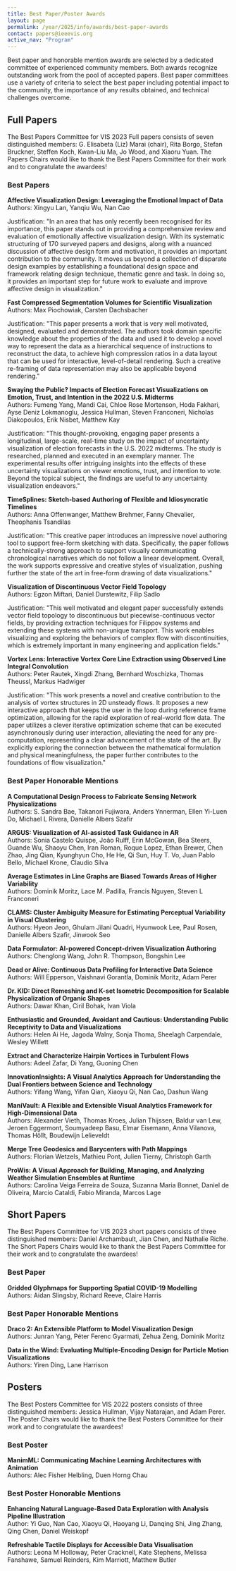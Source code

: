 ```yaml
---
title: Best Paper/Poster Awards
layout: page
permalink: /year/2025/info/awards/best-paper-awards
contact: papers@ieeevis.org
active_nav: "Program"
---
```


Best paper and honorable mention awards are selected by a dedicated committee of experienced community members. Both awards recognize outstanding work from the pool of accepted papers. Best paper committees use a variety of criteria to select the best paper including potential impact to the community, the importance of any results obtained, and technical challenges overcome.

## Full Papers

The Best Papers Committee for VIS 2023 Full papers consists of seven distinguished members: G. Elisabeta (Liz) Marai (chair), Rita Borgo, Stefan Bruckner, Steffen Koch, Kwan-Liu Ma, Jo Wood, and Xiaoru Yuan. The Papers Chairs would like to thank the Best Papers Committee for their work and to congratulate the awardees!

### Best Papers

**Affective Visualization Design: Leveraging the Emotional Impact of Data**
<br/>
Authors: Xingyu Lan, Yanqiu Wu, Nan Cao

Justification: "In an area that has only recently been recognised for its importance, this paper stands out in providing a comprehensive review and evaluation of emotionally affective visualization design. With its systematic structuring of 170 surveyed papers and designs, along with a nuanced discussion of affective design form and motivation, it provides an important contribution to the community. It moves us beyond a collection of disparate design examples by establishing a foundational design space and framework relating design technique, thematic genre and task. In doing so, it provides an important step for future work to evaluate and improve affective design in visualization."

**Fast Compressed Segmentation Volumes for Scientific Visualization**
<br/>
Authors: Max Piochowiak, Carsten Dachsbacher

Justification: "This paper presents a work that is very well motivated, designed, evaluated and demonstrated. The authors took domain specific knowledge about the properties of the data and used it to develop a novel way to represent the data as a hierarchical sequence of instructions to reconstruct the data, to achieve high compression ratios in a data layout that can be used for interactive, level-of-detail rendering. Such a creative re-framing of data representation may also be applicable beyond rendering."

**Swaying the Public? Impacts of Election Forecast Visualizations on Emotion, Trust, and Intention in the 2022 U.S. Midterms**
<br/>
Authors: Fumeng Yang, Mandi Cai, Chloe Rose Mortenson, Hoda Fakhari, Ayse Deniz Lokmanoglu, Jessica Hullman, Steven Franconeri, Nicholas Diakopoulos, Erik Nisbet, Matthew Kay

Justification: "This thought-provoking, engaging paper presents a longitudinal, large-scale, real-time study on the impact of uncertainty visualization of election forecasts in the U.S. 2022 midterms. The study is researched, planned and executed in an exemplary manner. The experimental results offer intriguing insights into the effects of these uncertainty visualizations on viewer emotions, trust, and intention to vote. Beyond the topical subject, the findings are useful to any uncertainty visualization endeavors."

**TimeSplines: Sketch-based Authoring of Flexible and Idiosyncratic Timelines**
<br/>
Authors: Anna Offenwanger, Matthew Brehmer, Fanny Chevalier, Theophanis Tsandilas

Justification: "This creative paper introduces an impressive novel authoring tool to support free-form sketching with data. Specifically, the paper follows a technically-strong approach to support visually communicating chronological narratives which do not follow a linear development. Overall, the work supports expressive and creative styles of visualization, pushing further the state of the art in free-form drawing of data visualizations."

**Visualization of Discontinuous Vector Field Topology**
<br/>
Authors: Egzon Miftari, Daniel Durstewitz, Filip Sadlo

Justification: "This well motivated and elegant paper successfully extends vector field topology to discontinuous but piecewise-continuous vector fields, by providing extraction techniques for Filippov systems and extending these systems with non-unique transport. This work enables visualizing and exploring the behaviors of complex flow with discontinuities, which is extremely important in many engineering and application fields."

**Vortex Lens: Interactive Vortex Core Line Extraction using Observed Line Integral Convolution**
<br/>
Authors: Peter Rautek, Xingdi Zhang, Bernhard Woschizka, Thomas Theussl, Markus Hadwiger

Justification: "This work presents a novel and creative contribution to the analysis of vortex structures in 2D unsteady flows. It proposes a new interactive approach that keeps the user in the loop during reference frame optimization, allowing for the rapid exploration of real-world flow data. The paper utilizes a clever iterative optimization scheme that can be executed asynchronously during user interaction, alleviating the need for any pre-computation, representing a clear advancement of the state of the art. By explicitly exploring the connection between the mathematical formulation and physical meaningfulness, the paper further contributes to the foundations of flow visualization."


### Best Paper Honorable Mentions

**A Computational Design Process to Fabricate Sensing Network Physicalizations**
<br/>
Authors: S. Sandra Bae, Takanori Fujiwara, Anders Ynnerman, Ellen Yi-Luen Do, Michael L Rivera, Danielle Albers Szafir

**ARGUS: Visualization of AI-assisted Task Guidance in AR**
<br/>
Authors: Sonia Castelo Quispe, João Rulff, Erin McGowan, Bea Steers, Guande Wu, Shaoyu Chen, Iran Roman, Roque Lopez, Ethan Brewer, Chen Zhao, Jing Qian, Kyunghyun Cho, He He, Qi Sun, Huy T. Vo, Juan Pablo Bello, Michael Krone, Claudio Silva

**Average Estimates in Line Graphs are Biased Towards Areas of Higher Variability**
<br/>
Authors: Dominik Moritz, Lace M. Padilla, Francis Nguyen, Steven L Franconeri

**CLAMS: Cluster Ambiguity Measure for Estimating Perceptual Variability in Visual Clustering**
<br/>
Authors: Hyeon Jeon, Ghulam Jilani Quadri, Hyunwook Lee, Paul Rosen, Danielle Albers Szafir, Jinwook Seo

**Data Formulator: AI-powered Concept-driven Visualization Authoring**
<br/>
Authors: Chenglong Wang, John R. Thompson, Bongshin Lee

**Dead or Alive: Continuous Data Profiling for Interactive Data Science**
<br/>
Authors: Will Epperson, Vaishnavi Gorantla, Dominik Moritz, Adam Perer

**Dr. KID: Direct Remeshing and K-set Isometric Decomposition for Scalable Physicalization of Organic Shapes**
<br/>
Authors: Dawar Khan, Ciril Bohak, Ivan Viola

**Enthusiastic and Grounded, Avoidant and Cautious: Understanding Public Receptivity to Data and Visualizations**
<br/>
Authors: Helen Ai He, Jagoda Walny, Sonja Thoma, Sheelagh Carpendale, Wesley Willett

**Extract and Characterize Hairpin Vortices in Turbulent Flows**
<br/>
Authors: Adeel Zafar, Di Yang, Guoning Chen

**InnovationInsights: A Visual Analytics Approach for Understanding the Dual Frontiers between Science and Technology**
<br/>
Authors: Yifang Wang, Yifan Qian, Xiaoyu Qi, Nan Cao, Dashun Wang

**ManiVault: A Flexible and Extensible Visual Analytics Framework for High-Dimensional Data**
<br/>
Authors: Alexander Vieth, Thomas Kroes, Julian Thijssen, Baldur van Lew, Jeroen Eggermont, Soumyadeep Basu, Elmar Eisemann, Anna Vilanova, Thomas Höllt, Boudewijn Lelieveldt

**Merge Tree Geodesics and Barycenters with Path Mappings**
<br/>
Authors: Florian Wetzels, Mathieu Pont, Julien Tierny, Christoph Garth

**ProWis: A Visual Approach for Building, Managing, and Analyzing Weather Simulation Ensembles at Runtime**
<br/>
Authors: Carolina Veiga Ferreira de Souza, Suzanna Maria Bonnet, Daniel de Oliveira, Marcio Cataldi, Fabio Miranda, Marcos Lage



## Short Papers

The Best Papers Committee for VIS 2023 short papers consists of three distinguished members: Daniel Archambault, Jian Chen, and Nathalie Riche. The Short Papers Chairs would like to thank the Best Papers Committee for their work and to congratulate the awardees!

### Best Paper

**Gridded Glyphmaps for Supporting Spatial COVID-19 Modelling**
<br/>
Authors: Aidan Slingsby, Richard Reeve, Claire Harris

### Best Paper Honorable Mentions

**Draco 2: An Extensible Platform to Model Visualization Design**
<br/>
Authors: Junran Yang, Péter Ferenc Gyarmati, Zehua Zeng, Dominik Moritz

**Data in the Wind: Evaluating Multiple-Encoding Design for Particle Motion Visualizations**
<br/>
Authors: Yiren Ding, Lane Harrison



## Posters

The Best Posters Committee for VIS 2022 posters consists of three distinguished members: Jessica Hullman, Vijay Natarajan, and Adam Perer. The Poster Chairs would like to thank the Best Posters Committee for their work and to congratulate the awardees!

### Best Poster

**ManimML: Communicating Machine Learning Architectures with Animation**
<br/>
Authors: Alec Fisher Helbling, Duen Horng Chau

### Best Poster Honorable Mentions

**Enhancing Natural Language-Based Data Exploration with Analysis Pipeline Illustration**
<br/> 
Author: Yi Guo, Nan Cao, Xiaoyu Qi, Haoyang Li, Danqing Shi, Jing Zhang, Qing Chen, Daniel Weiskopf

**Refreshable Tactile Displays for Accessible Data Visualisation**
<br/>
Authors: Leona M Holloway, Peter Cracknell, Kate Stephens, Melissa Fanshawe, Samuel Reinders, Kim Marriott, Matthew Butler
